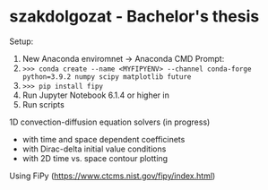 # szakdolgozat - Bachelor's thesis

Setup:
1. New Anaconda enviromnet -> Anaconda CMD Prompt:
2. `>>> conda create --name <MYFIPYENV> --channel conda-forge python=3.9.2 numpy scipy matplotlib future`
3. `>>> pip install fipy`
4. Run Jupyter Notebook 6.1.4 or higher in <MYFIPYENV>
5. Run scripts

1D convection-diffusion equation solvers (in progress)
- with time and space dependent coefficinets
- with Dirac-delta initial value conditions
- with 2D time vs. space contour plotting

Using FiPy (https://www.ctcms.nist.gov/fipy/index.html)

